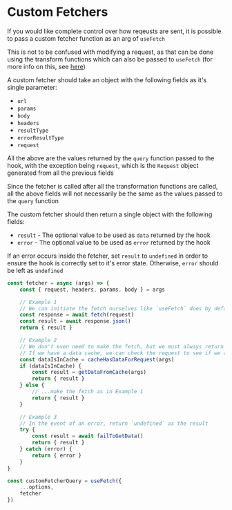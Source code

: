 # Custom Fetchers

If you would like complete control over how reqeusts are sent, it is possible to pass a custom fetcher function as an arg of `useFetch`

This is not to be confused with modifying a request, as that can be done using the transform functions which can also be passed to `useFetch` (for more info on this, see [here](docs-customizing-requests))

A custom fetcher should take an object with the following fields as it's single parameter:

- `url`
- `params`
- `body`
- `headers`
- `resultType`
- `errorResultType`
- `request`

All the above are the values returned by the `query` function passed to the hook, with the exception being `request`, which is the `Request` object generated from all the previous fields

Since the fetcher is called after all the transformation functions are called, all the above fields will not necessarily be the same as the values passed to the `query` function

The custom fetcher should then return a single object with the following fields:

- `result` - The optional value to be used as `data` returned by the hook
- `error` - The optional value to be used as `error` returned by the hook

If an error occurs inside the fetcher, set `result` to `undefined` in order to ensure the hook is correctly set to it's error state. Otherwise, `error` should be left as `undefined`

```ts
const fetcher = async (args) => {
    const { request, headers, params, body } = args

    // Example 1
    // We can initiate the fetch ourselves like `useFetch` does by default
    const response = await fetch(request)
    const result = await response.json()
    return { result }

    // Example 2
    // We don't even need to make the fetch, but we must always return some data to be returned by the hook
    // If we have a data cache, we can check the request to see if we already have data available for that request
    const dataIsInCache = cacheHasDataForRequest(args)
    if (dataIsInCache) {
        const result = getDataFromCache(args)
        return { result }
    } else {
        // ...make the fetch as in Example 1
        return { result }
    }

    // Example 3
    // In the event of an error, return `undefined` as the result
    try {
        const result = await failToGetData()
        return { result }
    } catch (error) {
        return { error }
    }
}

const customFetcherQuery = useFetch({
    ...options,
    fetcher
})
```

[docs-customizing-requests]: https://github.com/taennan/use-fetch/blob/main/docs/customizing-requests.md

